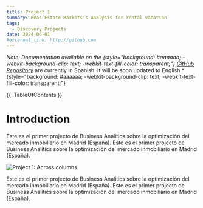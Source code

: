 ```yaml
---
title: Project 1
summary: Reas Estate Markets's Analysis for rental vacation
tags: 
  - Discovery Projects
date: 2024-06-01
#external_link: http://github.com
---
```


*Note: Documentation available on the {style="background: #aaaaaa; -webkit-background-clip: text; -webkit-text-fill-color: transparent;"}*
*[GitHub Repository](https://github.com/pabloelt)*
are currently in Spanish. It will be soon updated to English.* {style="background: #aaaaaa; -webkit-background-clip: text; -webkit-text-fill-color: transparent;"}

{{ .TableOfContents }}

# Introduction

Este es el primer projecto de Business Analitics sobre la optimización del mercado inmobiliario en Madrid (España).
Este es el primer projecto de Business Analitics sobre la optimización del mercado inmobiliario en Madrid (España).

![Project 1: Across columns](/project1/avatar.jpg)

Este es el primer projecto de Business Analitics sobre la optimización del mercado inmobiliario en Madrid (España).
Este es el primer projecto de Business Analitics sobre la optimización del mercado inmobiliario en Madrid (España).


